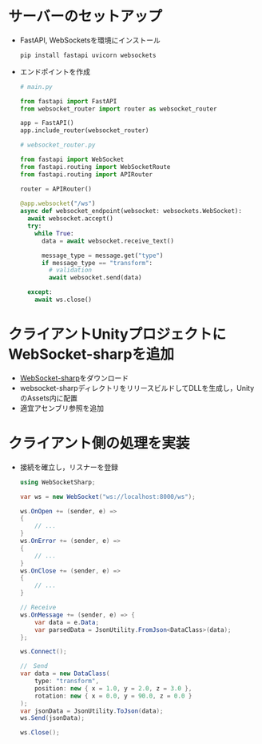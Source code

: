 # サーバーのセットアップ

- FastAPI, WebSocketsを環境にインストール
  ```bash
  pip install fastapi uvicorn websockets
  ```
- エンドポイントを作成
  ```python
  # main.py
  
  from fastapi import FastAPI
  from websocket_router import router as websocket_router

  app = FastAPI()
  app.include_router(websocket_router)
  ```
  ```python
  # websocket_router.py

  from fastapi import WebSocket
  from fastapi.routing import WebSocketRoute
  from fastapi.routing import APIRouter
  
  router = APIRouter()
    
  @app.websocket("/ws")
  async def websocket_endpoint(websocket: websockets.WebSocket):
    await websocket.accept()
    try:
      while True:
        data = await websocket.receive_text()

        message_type = message.get("type")
        if message_type == "transform":
          # validation
          await websocket.send(data)
  
    except:
      await ws.close()
  ```

# クライアントUnityプロジェクトにWebSocket-sharpを追加
- [WebSocket-sharp](https://github.com/sta/websocket-sharp)をダウンロード
- websocket-sharpディレクトリをリリースビルドしてDLLを生成し，UnityのAssets内に配置
- 適宜アセンブリ参照を追加

# クライアント側の処理を実装
- 接続を確立し，リスナーを登録
  ```c#
  using WebSocketSharp;

  var ws = new WebSocket("ws://localhost:8000/ws");

  ws.OnOpen += (sender, e) =>
  {
      // ...
  }
  ws.OnError += (sender, e) =>
  {
      // ...
  }
  ws.OnClose += (sender, e) =>
  {
      // ...
  }

  // Receive
  ws.OnMessage += (sender, e) => {
      var data = e.Data;
      var parsedData = JsonUtility.FromJson<DataClass>(data);
  };
  
  ws.Connect();

  //　Send
  var data = new DataClass(
      type: "transform",
      position: new { x = 1.0, y = 2.0, z = 3.0 },
      rotation: new { x = 0.0, y = 90.0, z = 0.0 }
  );
  var jsonData = JsonUtility.ToJson(data);
  ws.Send(jsonData);

  ws.Close();
  ```
